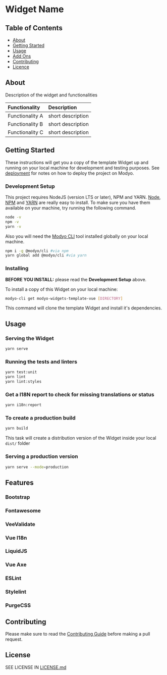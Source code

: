 # Widget Name

## Table of Contents

+ [About](#about)
+ [Getting Started](#getting_started)
+ [Usage](#usage)
+ [Add Ons](#add_ons)
+ [Contributing](#contributing)
+ [Licence](#license)

## About <a name="about"></a>

Description of the widget and functionalities

| Functionality   | Description       |
|:----------------|:------------------|
| Functionality A | short description |
| Functionality B | short description |
| Functionality C | short description |

## Getting Started

These instructions will get you a copy of the template Widget up and running on your local machine for development and testing purposes. See [deployment](#deployment) for notes on how to deploy the project on Modyo.

### Development Setup

This project requires NodeJS (version LTS or later), NPM and YARN.
[Node](http://nodejs.org/), [NPM](https://npmjs.org/) and [YARN](https://yarnpkg.com/) are really easy to install. To make sure you have them available on your machine, try running the following command.

```sh
node -v
npm -v
yarn -v
```

Also you will need the [Modyo CLI](https://docs.modyo.com/platform/channels/widgets.html#modyo-cli) tool installed globally on your local machine.

```sh
npm i -g @modyo/cli #via npm
yarn global add @modyo/cli #via yarn
```

### Installing

**BEFORE YOU INSTALL:** please read the **Development Setup** above.

To install a copy of this Widget on your local machine:

```sh
modyo-cli get modyo-widgets-template-vue [DIRECTORY]
```

This command will clone the template Widget and install it's dependencies.

## Usage

### Serving the Widget

```sh
yarn serve
```

### Running the tests and linters

```sh
yarn test:unit
yarn lint
yarn lint:styles
```

### Get a I18N report to check for missing translations or status

```sh
yarn i18n:report
```

### To create a production build

```sh
yarn build
```

This task will create a distribution version of the Widget inside your local `dist/` folder

### Serving a production version

```sh
yarn serve --mode=production
```

## Features

### Bootstrap

### Fontawesome

### VeeValidate

### Vue I18n

### LiquidJS

### Vue Axe

### ESLint

### Stylelint

### PurgeCSS

## Contributing

Please make sure to read the [Contributing Guide](/.github/CONTRIBUTING.md) before making a pull request.

## License

SEE LICENSE IN [LICENSE.md](/LICENSE.md)
